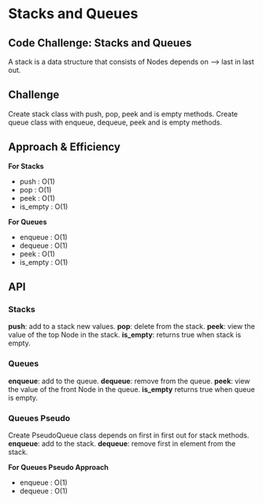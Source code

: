 # Stacks and Queues

## Code Challenge: Stacks and Queues
A stack is a data structure that consists of Nodes depends on --> last in last out.

## Challenge
Create stack class with push, pop, peek and is empty methods. 
Create queue class with enqueue, dequeue, peek and is empty methods.

## Approach & Efficiency

**For Stacks**
- push : O(1)
- pop : O(1)
- peek : O(1)
- is_empty : O(1)

**For Queues**
- enqueue : O(1)
- dequeue : O(1)
- peek : O(1)
- is_empty : O(1)

## API

### Stacks
**push**: add to a stack new values.
**pop**: delete from the stack.
**peek**: view the value of the top Node in the stack.
**is_empty**: returns true when stack is empty.

### Queues
**enqueue**: add to the queue.
**dequeue**: remove from the queue.
**peek**: view the value of the front Node in the queue.
**is_empty** returns true when queue is empty.

### Queues Pseudo 
Create PseudoQueue class depends on first in first out for stack methods.
**enqueue**: add to the stack.
**dequeue**: remove first in element from the stack. 

**For Queues Pseudo Approach**
- enqueue : O(1)
- dequeue : O(1)
